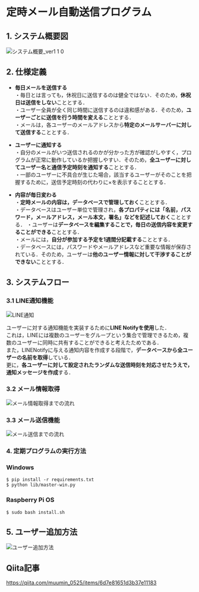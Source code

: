 # 定時メール自動送信プログラム
## 1. システム概要図
![システム概要_ver1 1 0](https://github.com/haradakaito/Automatic_Email_Sending/assets/75819611/5c1dc72e-51ff-4c23-b7ef-180dad5381ed)

## 2. 仕様定義
- **毎日メールを送信する**  
  ・毎日とは言っても，休祝日に送信するのは健全ではない．そのため，**休祝日は送信をしない**こととする．  
  ・ユーザー全員が全く同じ時間に送信するのは違和感がある．そのため，**ユーザーごとに送信を行う時間を変える**こととする．  
  ・メールは，各ユーザーのメールアドレスから**特定のメールサーバーに対して送信する**こととする．
  
- **ユーザーに通知する**  
  ・自分のメールがいつ送信されるのかが分かった方が確認がしやすく，プログラムが正常に動作しているか把握しやすい．そのため，**全ユーザーに対してユーザー名と通信予定時刻を通知する**こととする．  
  ・一部のユーザーに不具合が生じた場合，該当するユーザーがそのことを把握するために，送信予定時刻の代わりに×を表示することとする．
  
- **内容が毎日変わる**  
  ・**定時メールの内容は，データベースで管理しておく**こととする．  
  ・データベースはユーザー単位で管理され，**各プロパティには「名前，パスワード，メールアドレス，メール本文，署名」などを記述しておく**こととする．
  ・ユーザーは**データベースを編集することで，毎日の送信内容を変更することができる**こととする．  
  ・メールには，**自分が参加する予定を1週間分記載する**こととする．  
  ・データベースには，パスワードやメールアドレスなど重要な情報が保存されている．そのため，ユーザーは**他のユーザー情報に対して干渉することができない**こととする．
  
## 3. システムフロー
### 3.1 LINE通知機能
![LINE通知](https://github.com/haradakaito/Automatic_Email_Sending/assets/75819611/bab1d95e-8a61-40fc-b6d7-c0b7abb24e23)

ユーザーに対する通知機能を実装するために**LINE Notifyを使用**した．  
これは，LINEには複数のユーザーをグループという集合で管理できるため，複数のユーザーに同時に共有することができると考えたためである．  
また，LINENotifyに与える通知内容を作成する段階で，**データベースから全ユーザーの名前を取得**している．  
更に，**各ユーザーに対して設定されたランダムな送信時刻を対応させたうえで，通知メッセージを作成**する．  

### 3.2 メール情報取得
![メール情報取得までの流れ](https://github.com/haradakaito/Automatic_Email_Sending/assets/75819611/f7cdacd4-aad7-4669-8008-e14ab2261e6f)

### 3.3 メール送信機能
![メール送信までの流れ](https://github.com/haradakaito/Automatic_Email_Sending/assets/75819611/3d5c0fc4-2236-4485-a6a9-5de3d2f67b61)

### 4. 定期プログラムの実行方法
###  Windows
```
$ pip install -r requirements.txt
$ python lib/master-win.py
```
### Raspberry Pi OS
```
$ sudo bash install.sh
```

## 5. ユーザー追加方法
![ユーザー追加方法](https://github.com/haradakaito/Automatic_Email_Sending/assets/75819611/2e5bba75-fbf8-439d-8d94-368556518977)

## Qiita記事
https://qiita.com/muumin_0525/items/6d7e81651d3b37e11183
